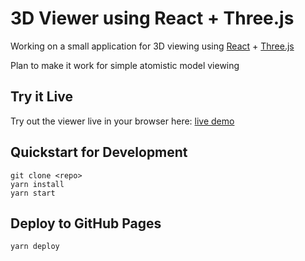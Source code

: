 # 3D Viewer using React + Three.js

Working on a small application for 3D viewing using
[React](https://reactjs.org/) + [Three.js](https://threejs.org/)

Plan to make it work for simple atomistic model viewing


## Try it Live 
Try out the viewer live in your browser here: [live demo](https://marshallmcdonnell.github.io/react-threejs-app/)

## Quickstart for  Development
```
git clone <repo>
yarn install
yarn start
```

## Deploy to GitHub Pages
```
yarn deploy
```

